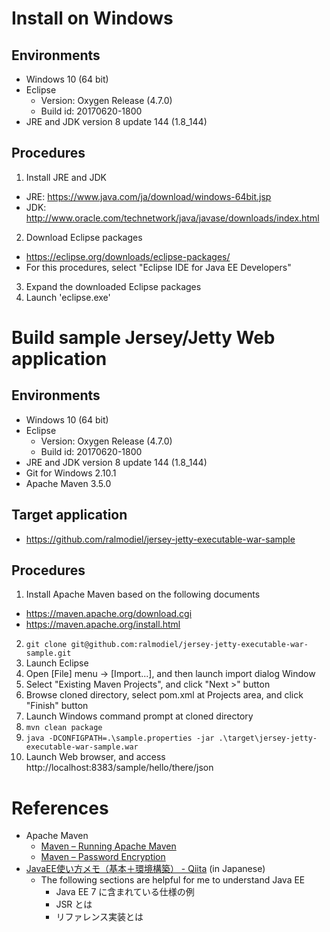 # Install on Windows
## Environments
- Windows 10 (64 bit)
- Eclipse
  * Version: Oxygen Release (4.7.0)
  * Build id: 20170620-1800
- JRE and JDK version 8 update 144 (1.8_144)

## Procedures
1. Install JRE and JDK
  - JRE: https://www.java.com/ja/download/windows-64bit.jsp
  - JDK: http://www.oracle.com/technetwork/java/javase/downloads/index.html
2. Download Eclipse packages
  - https://eclipse.org/downloads/eclipse-packages/
  - For this procedures, select "Eclipse IDE for Java EE Developers"
3. Expand the downloaded Eclipse packages
4. Launch 'eclipse.exe'

# Build sample Jersey/Jetty Web application
## Environments
- Windows 10 (64 bit)
- Eclipse
  * Version: Oxygen Release (4.7.0)
  * Build id: 20170620-1800
- JRE and JDK version 8 update 144 (1.8_144)
- Git for Windows 2.10.1
- Apache Maven 3.5.0

## Target application
- https://github.com/ralmodiel/jersey-jetty-executable-war-sample

## Procedures
1. Install Apache Maven based on the following documents
  - https://maven.apache.org/download.cgi
  - https://maven.apache.org/install.html
2. `git clone git@github.com:ralmodiel/jersey-jetty-executable-war-sample.git`
3. Launch Eclipse
4. Open [File] menu -> [Import...], and then launch import dialog Window
5. Select "Existing Maven Projects", and click "Next >" button
6. Browse cloned directory, select pom.xml at Projects area, and click "Finish" button
7. Launch Windows command prompt at cloned directory
8. `mvn clean package`
9. `java -DCONFIGPATH=.\sample.properties -jar .\target\jersey-jetty-executable-war-sample.war`
10. Launch Web browser, and access http://localhost:8383/sample/hello/there/json

# References
- Apache Maven
  * [Maven – Running Apache Maven](https://maven.apache.org/run.html)
  * [Maven – Password Encryption](https://maven.apache.org/guides/mini/guide-encryption.html)
- [JavaEE使い方メモ（基本＋環境構築） - Qiita](http://qiita.com/opengl-8080/items/aeda0d8bad42af3113bd) (in Japanese)
  * The following sections are helpful for me to understand Java EE
    + Java EE 7 に含まれている仕様の例
    + JSR とは
    + リファレンス実装とは
